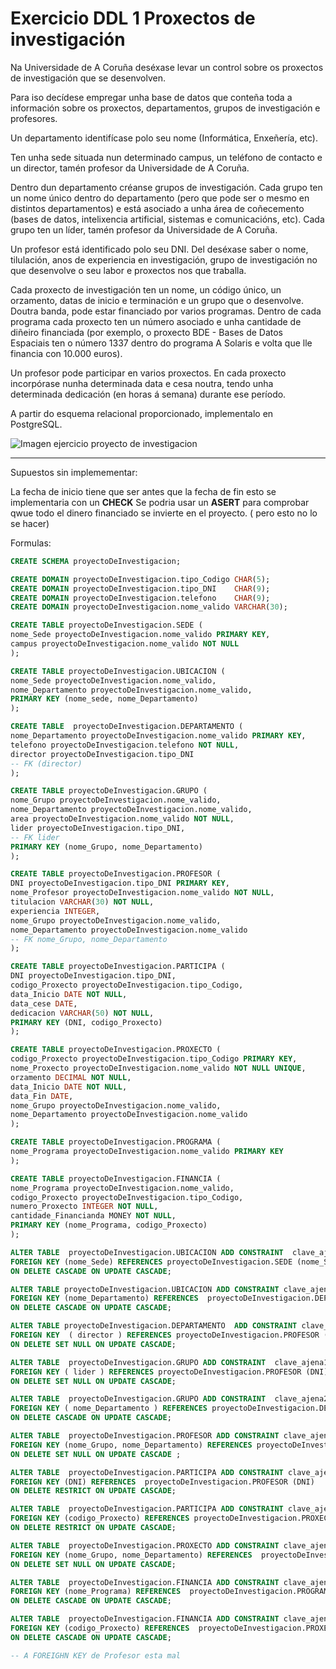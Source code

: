 # Exercicio DDL 1 Proxectos de investigación
Na Universidade de A Coruña deséxase levar un control sobre os proxectos de investigación que se desenvolven.

Para iso decídese empregar unha base de datos que conteña toda a información sobre os proxectos, departamentos, grupos de investigación e profesores.

Un departamento identifícase polo seu nome (Informática, Enxeñería, etc).

Ten unha sede situada nun determinado campus, un teléfono de contacto e un director, tamén profesor da Universidade de A Coruña.

Dentro dun departamento créanse grupos de investigación. Cada grupo ten un nome único dentro do departamento (pero que pode ser o mesmo en distintos departamentos) e está asociado a unha área de coñecemento (bases de datos, intelixencia artificial, sistemas e comunicacións, etc). Cada grupo ten un líder, tamén profesor da Universidade de A Coruña.

Un profesor está identificado polo seu DNI. Del deséxase saber o nome, tilulación, anos de experiencia en investigación, grupo de investigación no que desenvolve o seu labor e proxectos nos que traballa.

Cada proxecto de investigación ten un nome, un código único, un orzamento, datas de inicio e terminación e un grupo que o desenvolve. Doutra banda, pode estar financiado por varios programas. Dentro de cada programa cada proxecto ten un número asociado e unha cantidade de diñeiro financiada (por exemplo, o proxecto BDE - Bases de Datos Espaciais ten o número 1337 dentro do programa A Solaris e volta que lle financia con 10.000 euros).

Un profesor pode participar en varios proxectos. En cada proxecto incorpórase nunha determinada data e cesa noutra, tendo unha determinada dedicación (en horas á semana) durante ese período.

A partir do esquema relacional proporcionado, implementalo en PostgreSQL.


![Imagen ejercicio proyecto de investigacion](https://github.com/dam108/ApuntesSQL/blob/master/EjerciciosSQL/img/Ejercicios_PDI.PNG)


____________________________________________________________________________

Supuestos sin implemementar: 

La fecha de inicio tiene que ser antes que la fecha de fin esto se implementaria con un **CHECK**
Se podria usar un **ASERT** para comprobar qwue todo el dinero financiado se invierte en el proyecto. ( pero esto no lo se hacer)

Formulas: 

```sql
CREATE SCHEMA proyectoDeInvestigacion;

CREATE DOMAIN proyectoDeInvestigacion.tipo_Codigo CHAR(5);
CREATE DOMAIN proyectoDeInvestigacion.tipo_DNI    CHAR(9);
CREATE DOMAIN proyectoDeInvestigacion.telefono    CHAR(9);
CREATE DOMAIN proyectoDeInvestigacion.nome_valido VARCHAR(30);

CREATE TABLE proyectoDeInvestigacion.SEDE (
nome_Sede proyectoDeInvestigacion.nome_valido PRIMARY KEY,
campus proyectoDeInvestigacion.nome_valido NOT NULL
);

CREATE TABLE proyectoDeInvestigacion.UBICACION (
nome_Sede proyectoDeInvestigacion.nome_valido,
nome_Departamento proyectoDeInvestigacion.nome_valido,
PRIMARY KEY (nome_sede, nome_Departamento)
);

CREATE TABLE  proyectoDeInvestigacion.DEPARTAMENTO (
nome_Departamento proyectoDeInvestigacion.nome_valido PRIMARY KEY,
telefono proyectoDeInvestigacion.telefono NOT NULL,
director proyectoDeInvestigacion.tipo_DNI
-- FK (director)
);

CREATE TABLE proyectoDeInvestigacion.GRUPO (
nome_Grupo proyectoDeInvestigacion.nome_valido,
nome_Departamento proyectoDeInvestigacion.nome_valido,
area proyectoDeInvestigacion.nome_valido NOT NULL,
lider proyectoDeInvestigacion.tipo_DNI,
-- FK lider
PRIMARY KEY (nome_Grupo, nome_Departamento)
);

CREATE TABLE proyectoDeInvestigacion.PROFESOR (
DNI proyectoDeInvestigacion.tipo_DNI PRIMARY KEY,
nome_Profesor proyectoDeInvestigacion.nome_valido NOT NULL,
titulacion VARCHAR(30) NOT NULL,
experiencia INTEGER,
nome_Grupo proyectoDeInvestigacion.nome_valido,
nome_Departamento proyectoDeInvestigacion.nome_valido
-- FK nome_Grupo, nome_Departamento 
);

CREATE TABLE proyectoDeInvestigacion.PARTICIPA (
DNI proyectoDeInvestigacion.tipo_DNI,
codigo_Proxecto proyectoDeInvestigacion.tipo_Codigo,
data_Inicio DATE NOT NULL,
data_cese DATE,
dedicacion VARCHAR(50) NOT NULL,
PRIMARY KEY (DNI, codigo_Proxecto)
);

CREATE TABLE proyectoDeInvestigacion.PROXECTO (
codigo_Proxecto proyectoDeInvestigacion.tipo_Codigo PRIMARY KEY,
nome_Proxecto proyectoDeInvestigacion.nome_valido NOT NULL UNIQUE,
orzamento DECIMAL NOT NULL,
data_Inicio DATE NOT NULL,
data_Fin DATE,
nome_Grupo proyectoDeInvestigacion.nome_valido,
nome_Departamento proyectoDeInvestigacion.nome_valido
);

CREATE TABLE proyectoDeInvestigacion.PROGRAMA (
nome_Programa proyectoDeInvestigacion.nome_valido PRIMARY KEY
);

CREATE TABLE proyectoDeInvestigacion.FINANCIA (
nome_Programa proyectoDeInvestigacion.nome_valido,
codigo_Proxecto proyectoDeInvestigacion.tipo_Codigo,
numero_Proxecto INTEGER NOT NULL,
cantidade_Financianda MONEY NOT NULL,
PRIMARY KEY (nome_Programa, codigo_Proxecto)
);

ALTER TABLE  proyectoDeInvestigacion.UBICACION ADD CONSTRAINT  clave_ajena1_ubicacion 
FOREIGN KEY (nome_Sede) REFERENCES proyectoDeInvestigacion.SEDE (nome_Sede) 
ON DELETE CASCADE ON UPDATE CASCADE;

ALTER TABLE proyectoDeInvestigacion.UBICACION ADD CONSTRAINT clave_ajena2_ubicacion 
FOREIGN KEY (nome_Departamento) REFERENCES  proyectoDeInvestigacion.DEPARTAMENTO (nome_Departamento) 
ON DELETE CASCADE ON UPDATE CASCADE;

ALTER TABLE proyectoDeInvestigacion.DEPARTAMENTO  ADD CONSTRAINT clave_ajena1_departamento 
FOREIGN KEY  ( director ) REFERENCES proyectoDeInvestigacion.PROFESOR (DNI) 
ON DELETE SET NULL ON UPDATE CASCADE;

ALTER TABLE  proyectoDeInvestigacion.GRUPO ADD CONSTRAINT  clave_ajena1_grupo 
FOREIGN KEY ( lider ) REFERENCES proyectoDeInvestigacion.PROFESOR (DNI) 
ON DELETE SET NULL ON UPDATE CASCADE;

ALTER TABLE  proyectoDeInvestigacion.GRUPO ADD CONSTRAINT  clave_ajena2_grupo 
FOREIGN KEY ( nome_Departamento ) REFERENCES proyectoDeInvestigacion.DEPARTAMENTO (nome_Departamento) 
ON DELETE CASCADE ON UPDATE CASCADE;

ALTER TABLE  proyectoDeInvestigacion.PROFESOR ADD CONSTRAINT clave_ajena1_profesor 
FOREIGN KEY (nome_Grupo, nome_Departamento) REFERENCES proyectoDeInvestigacion.GRUPO (nome_Grupo, nome_Departamento) 
ON DELETE SET NULL ON UPDATE CASCADE ;

ALTER TABLE  proyectoDeInvestigacion.PARTICIPA ADD CONSTRAINT clave_ajena1_participa 
FOREIGN KEY (DNI) REFERENCES  proyectoDeInvestigacion.PROFESOR (DNI) 
ON DELETE RESTRICT ON UPDATE CASCADE;

ALTER TABLE  proyectoDeInvestigacion.PARTICIPA ADD CONSTRAINT clave_ajena2_participa 
FOREIGN KEY (codigo_Proxecto) REFERENCES proyectoDeInvestigacion.PROXECTO (codigo_Proxecto) 
ON DELETE RESTRICT ON UPDATE CASCADE;

ALTER TABLE  proyectoDeInvestigacion.PROXECTO ADD CONSTRAINT clave_ajena1_proxecto 
FOREIGN KEY (nome_Grupo, nome_Departamento) REFERENCES  proyectoDeInvestigacion.GRUPO (nome_Grupo, nome_Departamento) 
ON DELETE SET NULL ON UPDATE CASCADE;

ALTER TABLE  proyectoDeInvestigacion.FINANCIA ADD CONSTRAINT clave_ajena1_financia 
FOREIGN KEY (nome_Programa) REFERENCES  proyectoDeInvestigacion.PROGRAMA (nome_Programa) 
ON DELETE CASCADE ON UPDATE CASCADE;

ALTER TABLE  proyectoDeInvestigacion.FINANCIA ADD CONSTRAINT clave_ajena2_financia 
FOREIGN KEY (codigo_Proxecto) REFERENCES  proyectoDeInvestigacion.PROXECTO (codigo_Proxecto) 
ON DELETE CASCADE ON UPDATE CASCADE;

-- A FOREIGHN KEY de Profesor esta mal 

```
